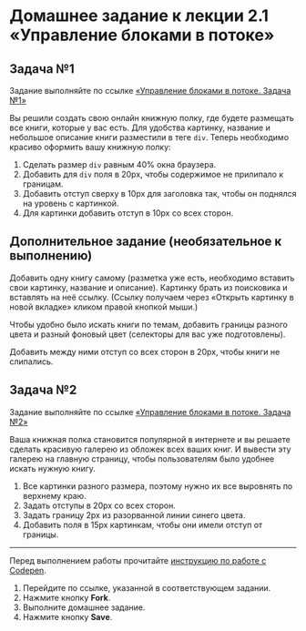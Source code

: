 # Домашнее задание к лекции 2.1 «Управление блоками в потоке»

## Задача №1

Задание выполняйте по ссылке [«Управление блоками в потоке. Задача №1»](https://codepen.io/Netology/pen/pKwQaO?editors=1100)

Вы решили создать свою онлайн книжную полку, где будете размещать все книги, которые у вас есть. Для удобства картинку, название и небольшое описание книги разместили в теге `div`. Теперь необходимо красиво оформить вашу книжную полку:

1. Сделать размер `div` равным 40% окна браузера.
2. Добавить для `div` поля в 20px, чтобы содержимое не прилипало к границам.
3. Добавить отступ сверху в 10px для заголовка так, чтобы он поднялся на уровень с картинкой.
4. Для картинки добавить отступ в 10px со всех сторон.

## Дополнительное задание (необязательное к выполнению)

Добавить одну книгу самому (разметка уже есть, необходимо вставить свои картинку, название и описание). Картинку брать из поисковика и вставлять на неё ссылку. (Ссылку получаем через «Открыть картинку в новой вкладке» кликом правой кнопкой мыши.)

Чтобы удобно было искать книги по темам, добавить границы разного цвета и разный фоновый цвет (селекторы для вас уже подготовлены).

Добавить между ними отступ со всех сторон в 20px, чтобы книги не слипались.

## Задача №2

Задание выполняйте по ссылке [«Управление блоками в потоке. Задача №2»](https://codepen.io/Netology/pen/yEXQpR?editors=1100)

Ваша книжная полка становится популярной в интернете и вы решаете сделать красивую галерею из обложек всех ваших книг. И вывести эту галерею на главную страницу, чтобы пользователям было удобнее искать нужную книгу.

1. Все картинки разного размера, поэтому нужно их все выровнять по верхнему краю.
2. Задать отступы в 20px со всех сторон.
3. Задать границу 2px из разорванной линии синего цвета.
4. Добавить поля в 15px картинкам, чтобы они имели отступ от границы.

---
Перед выполнением работы прочитайте [инструкцию по работе с Codepen](https://netology-code.github.io/guides/codepen/).

1. Перейдите по ссылке, указанной в соответствующем задании.
2. Нажмите кнопку **Fork**.
3. Выполните домашнее задание.
4. Нажмите кнопку **Save**.